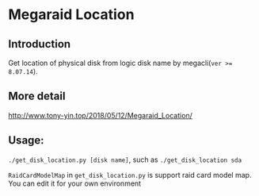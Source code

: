 # Megaraid Location

## Introduction

Get location of physical disk from logic disk name by megacli(`ver >= 8.07.14`).

## More detail 

http://www.tony-yin.top/2018/05/12/Megaraid_Location/

## Usage: 

`./get_disk_location.py [disk name]`, such as `./get_disk_location sda`

`RaidCardModelMap` in `get_disk_location.py` is support raid card model map. You can edit it for your own environment
